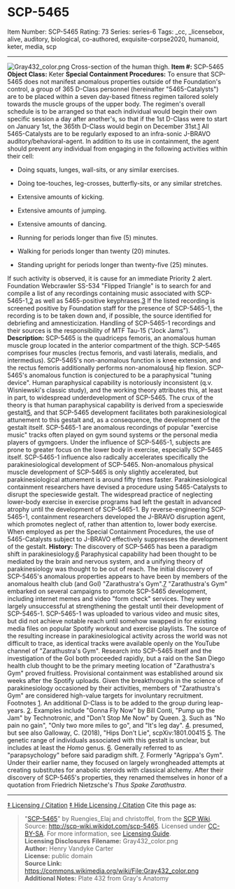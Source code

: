# SCP-5465
Item Number: SCP-5465
Rating: 73
Series: series-6
Tags: _cc, _licensebox, alive, auditory, biological, co-authored, exquisite-corpse2020, humanoid, keter, media, scp

---

![Gray432_color.png](https://scp-wiki.wdfiles.com/local--files/scp-5465/Gray432_color.png)
Cross-section of the human thigh.
**Item #:** SCP-5465
**Object Class:** Keter
**Special Containment Procedures:** To ensure that SCP-5465 does not manifest anomalous properties outside of the Foundation's control, a group of 365 D-Class personnel (hereinafter "5465-Catalysts") are to be placed within a seven day-based fitness regimen tailored solely towards the muscle groups of the upper body. The regimen's overall schedule is to be arranged so that each individual would begin their own specific session a day after another's, so that if the 1st D-Class were to start on January 1st, the 365th D-Class would begin on December 31st.[1](javascript:;)
All 5465-Catalysts are to be regularly exposed to an infra-sonic J-BRAVO auditory/behavioral-agent. In addition to its use in containment, the agent should prevent any individual from engaging in the following activities within their cell:
  * Doing squats, lunges, wall-sits, or any similar exercises.

  * Doing toe-touches, leg-crosses, butterfly-sits, or any similar stretches.

  * Extensive amounts of kicking.

  * Extensive amounts of jumping.

  * Extensive amounts of dancing.

  * Running for periods longer than five (5) minutes.

  * Walking for periods longer than twenty (20) minutes.

  * Standing upright for periods longer than twenty-five (25) minutes.

If such activity is observed, it is cause for an immediate Priority 2 alert.
Foundation Webcrawler SS-534 "Flipped Triangle" is to search for and compile a list of any recordings containing music associated with SCP-5465-1,[2](javascript:;) as well as 5465-positive keyphrases.[3](javascript:;) If the listed recording is screened positive by Foundation staff for the presence of SCP-5465-1, the recording is to be taken down and, if possible, the source identified for debriefing and amnesticization. Handling of SCP-5465-1 recordings and their sources is the responsibility of MTF Tau-15 ("Jock Jams").
**Description:** SCP-5465 is the quadriceps femoris, an anomalous human muscle group located in the anterior compartment of the thigh. SCP-5465 comprises four muscles (rectus femoris, and vasti lateralis, medialis, and intermedius). SCP-5465's non-anomalous function is knee extension, and the rectus femoris additionally performs non-anomalous[4](javascript:;) hip flexion.
SCP-5465's anomalous function is conjectured to be a paraphysical "tuning device". Human paraphysical capability is notoriously inconsistent (q.v. Wisniewski's classic study), and the working theory attributes this, at least in part, to widespread underdevelopment of SCP-5465. The crux of the theory is that human paraphysical capability is derived from a specieswide gestalt[5](javascript:;), and that SCP-5465 development facilitates both parakinesiological attunement to this gestalt and, as a consequence, the development of the gestalt itself.
SCP-5465-1 are anomalous recordings of popular "exercise music" tracks often played on gym sound systems or the personal media players of gymgoers. Under the influence of SCP-5465-1, subjects are prone to greater focus on the lower body in exercise, especially SCP-5465 itself. SCP-5465-1 influence also radically accelerates specifically the parakinesiological development of SCP-5465. Non-anomalous physical muscle development of SCP-5465 is only slightly accelerated, but parakinesiological attunement is around fifty times faster.
Parakinesiological containment researchers have devised a procedure using 5465-Catalysts to disrupt the specieswide gestalt. The widespread practice of neglecting lower-body exercise in exercise programs had left the gestalt in advanced atrophy until the development of SCP-5465-1. By reverse-engineering SCP-5465-1, containment researchers developed the J-BRAVO disruption agent, which promotes neglect of, rather than attention to, lower body exercise. When employed as per the Special Containment Procedures, the use of 5465-Catalysts subject to J-BRAVO effectively suppresses the development of the gestalt.
**History:** The discovery of SCP-5465 has been a paradigm shift in parakinesiology.[6](javascript:;) Paraphysical capability had been thought to be mediated by the brain and nervous system, and a unifying theory of parakinesiology was thought to be out of reach. The initial discovery of SCP-5465's anomalous properties appears to have been by members of the anomalous health club (and GoI) "Zarathustra's Gym".[7](javascript:;)
"Zarathustra's Gym" embarked on several campaigns to promote SCP-5465 development, including internet memes and video "form check" services. They were largely unsuccessful at strengthening the gestalt until their development of SCP-5465-1. SCP-5465-1 was uploaded to various video and music sites, but did not achieve notable reach until somehow swapped in for existing media files on popular Spotify workout and exercise playlists.
The source of the resulting increase in parakinesiological activity across the world was not difficult to trace, as identical tracks were available openly on the YouTube channel of "Zarathustra's Gym". Research into SCP-5465 itself and the investigation of the GoI both proceeded rapidly, but a raid on the San Diego health club thought to be the primary meeting location of "Zarathustra's Gym" proved fruitless. Provisional containment was established around six weeks after the Spotify uploads.
Given the breakthroughs in the science of parakinesiology occasioned by their activities, members of "Zarathustra's Gym" are considered high-value targets for involuntary recruitment.
Footnotes
[1](javascript:;). An additional D-Class is to be added to the group during leap-years.
[2](javascript:;). Examples include "Gonna Fly Now" by Bill Conti, "Pump up the Jam" by Technotronic, and "Don't Stop Me Now" by Queen.
[3](javascript:;). Such as "No pain no gain", "Only two more miles to go", and "It's leg day".
[4](javascript:;). presumed, but see also Galloway, C. (2018), "Hips Don't Lie", scpXiv:1801.00415
[5](javascript:;). The genetic range of individuals associated with this gestalt is unclear, but includes at least the _Homo_ genus.
[6](javascript:;). Generally referred to as "parapsychology" before said paradigm shift.
[7](javascript:;). Formerly "Agrippa's Gym". Under their earlier name, they focused on largely wrongheaded attempts at creating substitutes for anabolic steroids with classical alchemy. After their discovery of SCP-5465's properties, they renamed themselves in honor of a quotation from Friedrich Nietzsche's _Thus Spake Zarathustra_.
* * *
[‡ Licensing / Citation](javascript:;)
[‡ Hide Licensing / Citation](javascript:;)
Cite this page as:
> "[SCP-5465](/scp-5465)" by Ruengies_Elaj and christoffel, from the [SCP Wiki](http://scp-wiki.net). Source: <http://scp-wiki.wikidot.com/scp-5465>. Licensed under [CC-BY-SA](https://creativecommons.org/licenses/by-sa/3.0/).
For more information, see [Licensing Guide](http://www.scp-wiki.net/licensing-guide).  
**Licensing Disclosures**
> **Filename:** Gray432_color.png  
>  **Author:** Henry Vandyke Carter  
>  **License:** public domain  
>  **Source Link:** <https://commons.wikimedia.org/wiki/File:Gray432_color.png>  
>  **Additional Notes:** Plate 432 from Gray's Anatomy